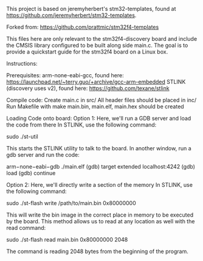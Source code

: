 This project is based on jeremyherbert's stm32-templates, found at https://github.com/jeremyherbert/stm32-templates.

Forked from: https://github.com/prattmic/stm32f4-templates

This files here are only relevant to the stm32f4-discovery board and include the CMSIS library configured to be built along side main.c.
The goal is to provide a quickstart guide for the stm32f4 board on a Linux box.

Instructions:

Prerequisites:
arm-none-eabi-gcc, found here: https://launchpad.net/~terry.guo/+archive/gcc-arm-embedded
STLINK (discovery uses v2), found here: https://github.com/texane/stlink

Compile code:
Create main.c in src/
All header files should be placed in inc/
Run Makefile with make
main.bin, main.elf, main.hex should be created

Loading Code onto board:
Option 1:
Here, we'll run a GDB server and load the code from there
In STLINK, use the following command:

sudo ./st-util

This starts the STLINK utility to talk to the board.
In another window, run a gdb server and run the code:

arm−none−eabi−gdb ./main.elf
(gdb) target extended localhost:4242
(gdb) load
(gdb) continue

Option 2:
Here, we'll directly write a section of the memory
In STLINK, use the following command:

sudo ./st-flash write /path/to/main.bin 0x80000000

This will write the bin image in the correct place in memory to be executed by the board. This method allows us to read at any location as well with the read command:

sudo ./st-flash read main.bin 0x80000000 2048

The command is reading 2048 bytes from the beginning of the program.

